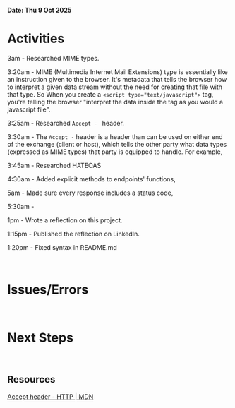 **Date: Thu 9 Oct 2025**<br>

# Activities

3am - Researched MIME types.

3:20am - MIME (Multimedia Internet Mail Extensions) type is essentially like an instruction given to the browser. It's metadata that tells the browser how to interpret a given data stream without the need for creating that file with that type. So When you create a `<script type="text/javascript">` tag, you're telling the browser "interpret the data inside the tag as you would a javascript file".

3:25am - Researched `Accept - ` header.

3:30am - The `Accept -` header is a header than can be used on either end of the exchange (client or host), which tells the other party what data types (expressed as MIME types) that party is equipped to handle. For example, 

3:45am - Researched HATEOAS

4:30am - Added explicit methods to endpoints' functions,

5am - Made sure every response includes a status code,

5:30am - 

1pm - Wrote a reflection on this project.

1:15pm - Published the reflection on LinkedIn.

1:20pm - Fixed syntax in README.md

<br>

# Issues/Errors

<br>

# Next Steps

<br>

## Resources

[Accept header - HTTP | MDN](https://developer.mozilla.org/en-US/docs/Web/HTTP/Reference/Headers/Accept)

<br>
